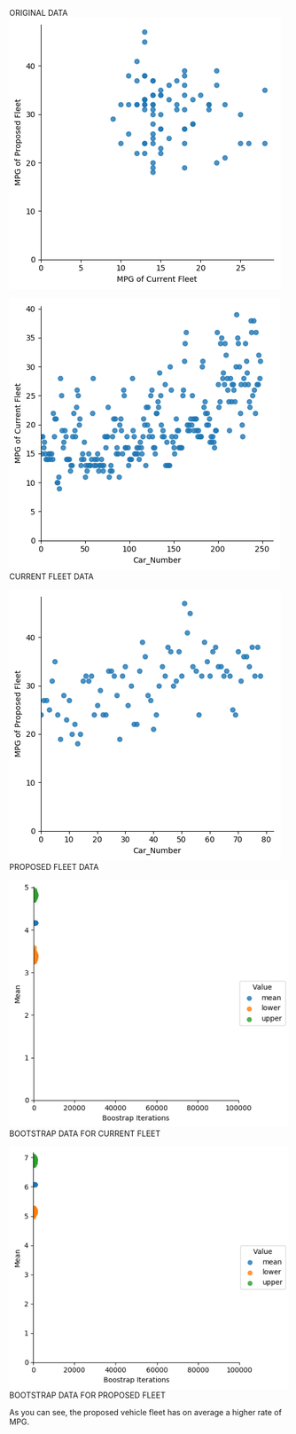ORIGINAL DATA
![logo](./scaterplot.png?raw=true)


![logo](./scaterplotCurr.png?raw=true)	
CURRENT FLEET DATA


![logo](./scaterplotPro.png?raw=true)
PROPOSED FLEET DATA


![logo](./CurrBootstrap.png?raw=true)
BOOTSTRAP DATA FOR CURRENT FLEET


![logo](./ProBootstrap.png?raw=true)
BOOTSTRAP DATA FOR PROPOSED FLEET

As you can see, the proposed vehicle fleet has on average a higher rate of MPG.
